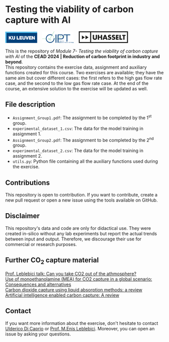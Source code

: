 # Testing the viability of carbon capture with AI
<a href = 'https://www.kuleuven.be/english/kuleuven/index.html'><img src="readme_img/kuleuven_logo.png" width="20%" height="20%"></a>&nbsp;&nbsp;&nbsp;
<a href = 'https://iiw.kuleuven.be/onderzoek/cipt'><img src="readme_img/cipt_logo.png" width="20%" height="20%"></a>&nbsp;&nbsp;&nbsp;
<a href = 'https://www.uhasselt.be/en'><img src="readme_img/uhasselt-liggend.jpg" width="31%" height="20%"></a><p>
This is the repository of *Module 7- Testing the viability of carbon capture with AI* of the **CEAD 2024 | Reduction of carbon footprint in industry and beyond**.<br>
This repository contains the exercise data, assignment and auxiliary functions created for this course. Two exercises are available; they have the same aim but cover different cases: the first refers to the high gas flow rate case, and the second to the low gas flow rate case. At the end of the course, an extensive solution to the exercise will be updated as well.<p>

## File description
* `Assignment_Group1.pdf`: The assignment to be completed by the 1<sup>st</sup> group.
* `experimental_dataset_1.csv`: The data for the model training in assignment 1.
* `Assignment_Group2.pdf`: The assignment to be completed by the 2<sup>nd</sup> group.
* `experimental_dataset_2.csv`: The data for the model training in assignment 2.
* `utils.py`: Python file containing all the auxiliary functions used during the exercise.

## Contributions
This repository is open to contribution. If you want to contribute, create a new pull request or open a new issue using the tools available on GitHub.

## Disclaimer
This repository's data and code are only for didactical use. They were created in-silico without any lab experiments but report the actual trends between input and output. Therefore, we discourage their use for commercial or research purposes.

## Further CO<sub>2</sub> capture material
[Prof. Leblebici talk: Can you take CO2 out of the athmosphere?](https://www.universiteitvanvlaanderen.be/college/can-you-take-co2-out-of-the-atmosphere)<br>
[Use of monoethanolamine (MEA) for CO2 capture in a global scenario: Consequences and alternatives](https://doi.org/10.1016/j.desal.2015.08.004)<br>
[Carbon dioxide capture using liquid absorption methods: a review](https://link.springer.com/article/10.1007/s10311-020-01093-8)<br>
[Artificial intelligence enabled carbon capture: A review](https://doi.org/10.1016/j.scitotenv.2023.163913)

## Contact
If you want more information about the exercise, don't hesitate to contact [Ulderico Di Caprio](mailto:ulderico.dicaprio@kuleuven.be) or [Prof. M.Enis Leblebici](mailto:muminenis.leblebici@kuleuven.be). Moreover, you can open an issue by asking your questions.
